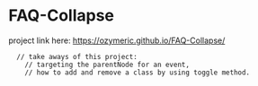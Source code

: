 # FAQ-Collapse

project link here: https://ozymeric.github.io/FAQ-Collapse/

      // take aways of this project:
        // targeting the parentNode for an event,
        // how to add and remove a class by using toggle method.  
